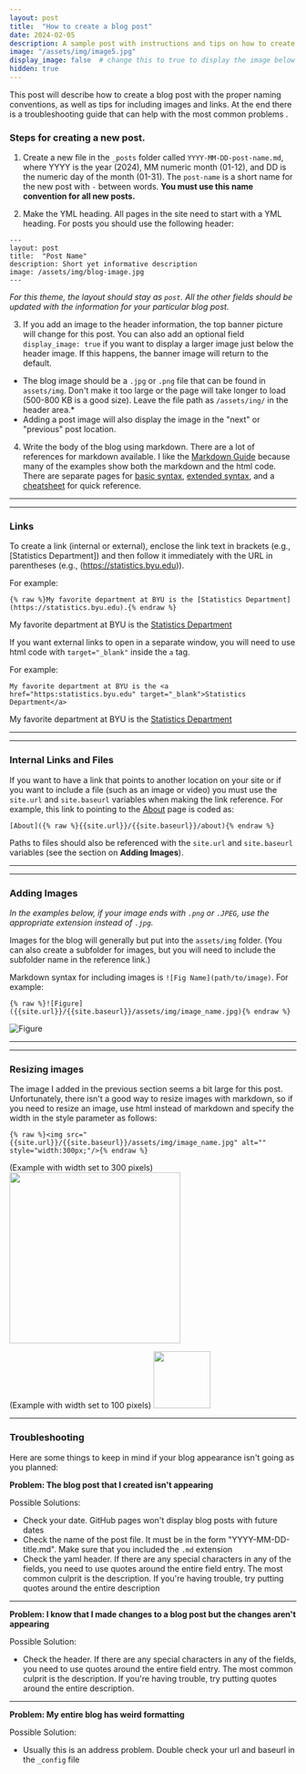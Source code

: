 ```yaml
---
layout: post
title:  "How to create a blog post"
date: 2024-02-05
description: A sample post with instructions and tips on how to create a new blog post.   
image: "/assets/img/image5.jpg"
display_image: false  # change this to true to display the image below the banner 
hidden: true
---
```

<p class="intro"><span class="dropcap">T</span>his post will describe how to create a blog post with the proper naming conventions, as well as tips for including images and links.  At the end there is a troubleshooting guide that can help with the most common problems .</p>

### Steps for creating a new post.  

1. Create a new file in the `_posts` folder called `YYYY-MM-DD-post-name.md`, where YYYY is the year (2024), MM numeric month (01-12), and DD is the numeric day of the month (01-31).  The `post-name` is a short name for the new post with `-` between words.  **You must use this name convention for all new posts.**  

2. Make the YML heading.  All pages in the site need to start with a YML heading.  For posts you should use the following header:
```
---
layout: post
title:  "Post Name"
description: Short yet informative description
image: /assets/img/blog-image.jpg
---
```
*For this theme, the layout should stay as `post`.   All the other fields should be updated with the information for your particular blog post.*

3. If you add an image to the header information, the top banner picture will change for this post.  You can also add an optional field `display_image: true` if you want to display a larger image just below the header image.  If this happens, the banner image will return to the default.
  * The blog image should be a `.jpg` or `.png` file that can be found in `assets/img`.  Don't make it too large or the page will take longer to load (500-800 KB is a good size).  Leave the file path as `/assets/ing/` in the header area.* 
  * Adding a post image will also display the image in the "next" or "previous" post location.

4. Write the body of the blog using markdown.  There are a lot of references for markdown available.  I like the [Markdown Guide](https://www.markdownguide.org) because many of the examples show both the markdown and the html code.  There are separate pages for [basic syntax](https://www.markdownguide.org/basic-syntax/), [extended syntax](https://www.markdownguide.org/extended-syntax/), and a [cheatsheet](https://www.markdownguide.org/cheat-sheet/) for quick reference. 

---
---

### Links 

To create a link (internal or external), enclose the link text in brackets (e.g., [Statistics Department]) and then follow it immediately with the URL in parentheses (e.g., (https://statistics.byu.edu)).

For example:
```
{% raw %}My favorite department at BYU is the [Statistics Department](https://statistics.byu.edu).{% endraw %}
```
My favorite department at BYU is the [Statistics Department](https://statistics.byu.edu)


If you want external links to open in a separate window, you will need to use html code with `target="_blank"` inside the `a` tag. 

For example:
```
My favorite department at BYU is the <a href="https:statistics.byu.edu" target="_blank">Statistics Department</a>
```
My favorite department at BYU is the <a href="https:statistics.byu.edu" target="_blank">Statistics Department</a>


----
----

### Internal Links and Files

If you want to have a link that points to another location on your site or if you want to include a file (such as an image or video) you must use the `site.url` and `site.baseurl` variables when making the link reference.  For example, this link to pointing to the [About]({{site.url}}/{{site.baseurl}}/about) page is coded as:
```
[About]({% raw %}{{site.url}}/{{site.baseurl}}/about){% endraw %}
```
Paths to files should also be referenced with the `site.url` and `site.baseurl` variables (see the section on **Adding Images**).

---
---

### Adding Images
*In the examples below, if your image ends with `.png` or `.JPEG`, use the appropriate extension instead of `.jpg`.*  

Images for the blog will generally but put into the `assets/img` folder.  (You can also create a subfolder for images, but you will need to include the subfolder name in the reference link.) 

Markdown syntax for including images is `![Fig Name](path/to/image)`.  For example:
```
{% raw %}![Figure]({{site.url}}/{{site.baseurl}}/assets/img/image_name.jpg){% endraw %}
```
![Figure]({{site.url}}/{{site.baseurl}}/assets/img/image5.jpg)

---
---

### Resizing images

The image I added in the previous section seems a bit large for this post.  Unfortunately,
there isn't a good way to resize images with markdown, so if you need to resize an image, use html instead of markdown and specify the width in the style parameter as follows:

```
{% raw %}<img src="{{site.url}}/{{site.baseurl}}/assets/img/image_name.jpg" alt="" style="width:300px;"/>{% endraw %}
```

(Example with width set to 300 pixels)
<img src="{{site.url}}/{{site.baseurl}}/assets/img/image5.jpg" alt="" style="width:300px;"/>


(Example with width set to 100 pixels)
<img src="{{site.url}}/{{site.baseurl}}/assets/img/image5.jpg" alt="" style="width:100px;"/>




---

### Troubleshooting

Here are some things to keep in mind if your blog appearance isn't going as you planned:

**Problem:  The blog post that I created isn't appearing**

Possible Solutions: 
  - Check your date. GitHub pages won't display blog posts with future dates
  - Check the name of the post file.  It must be in the form "YYYY-MM-DD-title.md".  Make sure that you included the `.md` extension 
  - Check the yaml header.  If there are any special characters in any of the fields, you need to use quotes around the entire field entry.  The most common culprit is the description.  If you're having trouble, try putting quotes around the entire description

---

**Problem:  I know that I made changes to a blog post but the changes aren't appearing**

Possible Solution:
  - Check the header.  If there are any special characters in any of the fields, you need to use quotes around the entire field entry.  The most common culprit is the description.  If you're having trouble, try putting quotes around the entire description.

---

**Problem:  My entire blog has weird formatting**

Possible Solution:
  - Usually this is an address problem.  Double check your url and baseurl in the `_config` file
